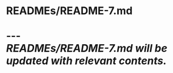 # READMEs/README-7.md <br><br> --- <br> _READMEs/README-7.md will be updated with relevant contents._